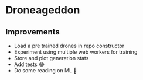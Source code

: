 # Droneageddon

## Improvements
 - Load a pre trained drones in repo constructor
 - Experiment using multiple web workers for training
 - Store and plot generation stats
 - Add tests 😂
 - Do some reading on ML 🤣
